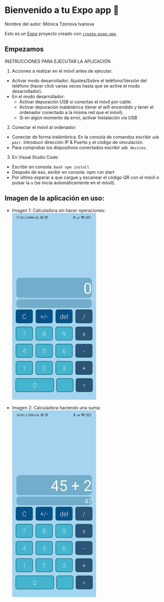 # Bienvenido a tu Expo app 👋
Nombre del autor: Mónica Tzenova Ivanova

Esto es un [Expo](https://expo.dev) proyecto creado con [`create-expo-app`](https://www.npmjs.com/package/create-expo-app).

## Empezamos

INSTRUCCIONES PARA EJECUTAR LA APLICACIÓN

1. Acciones a realizar  en el móvil antes de ejecutar:
  - Activar modo desarrollador: Ajustes/Sobre el teléfono/Versión del teléfono (hacer click varias veces hasta que se active el modo desarrollador).
  - En el modo desarrollador:
    - Activar depuración USB si conectas el móvil por cable.
    - Activar depuración inalámbrica (tener el wifi encendido y tener el ordenador conectado a la misma red que el móvil).
    - Si en algún momento da error, activar Instalación vía USB
 
2. Conectar el móvil al ordenador:
  - Conectar de forma inalámbrica: En la consola de comandos escribir ```adb pair```. Introducir dirección IP & Puerto y el código de vinculación.
  - Para comprobar los dispositivos conectados escribir ```adb devices```.

3. En Visual Studio Code:
  - Escribir en consola: ```bash npm install```
  - Después de eso, esribir en consola: npm run start
  - Por último esperar a que cargue y escanear el código QR con el móvil o pulsar la ```a``` (se inicia automáticamente en el móvil).

## Imagen de la aplicación en uso:
- Imagen 1: Calculadora sin hacer operaciones:
![Calculadora sin hacer operaciones](/assets/calculadora.jpg)

- Imagen 2: Calculadora haciendo una suma:
![Calculadora haciendo una suma](/assets/calculadora_suma.jpg)
